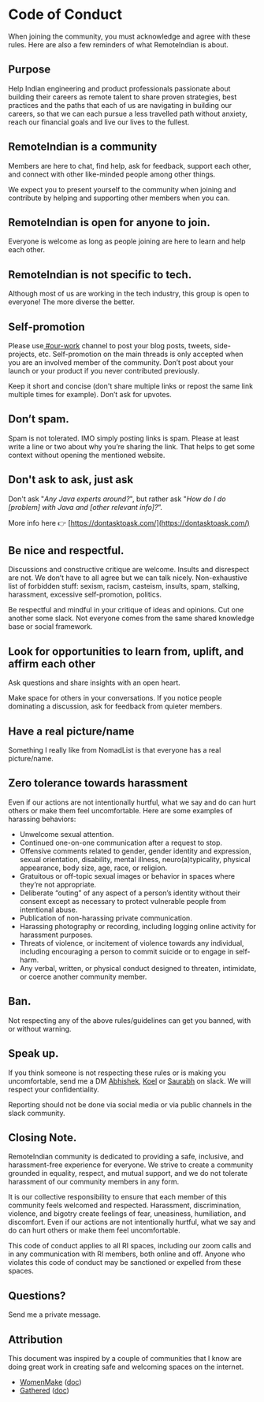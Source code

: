 # **Code of Conduct**

When joining the community, you must acknowledge and agree  with these rules. Here are also a few reminders of what RemoteIndian is about.

## Purpose

Help Indian engineering and product professionals passionate about building their careers as remote talent to share proven strategies, best practices and the paths that each of us are navigating in building our careers, so that we can each pursue a less travelled path without anxiety, reach our financial goals and live our lives to the fullest.

## RemoteIndian is a community

Members are here to chat, find help, ask for feedback, support each other, and connect with other like-minded people among other things.

We expect you to present yourself to the community when joining and contribute by helping and supporting other members when you can.

## RemoteIndian is open for anyone to join.

Everyone is welcome as long as people joining are here to learn and help each other.

## RemoteIndian is not specific to tech.

Although most of us are working in the tech industry, this group is open to everyone! The more diverse the better.

## Self-promotion

Please use[ #our-work](https://app.slack.com/client/T6M8YKEBA/C6W8XGP5G) channel to post your blog posts, tweets, side-projects, etc. Self-promotion on the main threads is only accepted when you are an involved member of the community. Don’t post about your launch or your product if you never contributed previously.

Keep it short and concise (don't share multiple links or repost the same link multiple times for example). Don’t ask for upvotes.


## Don’t spam.

Spam is not tolerated. IMO simply posting links is spam. Please at least write a line or two about why you’re sharing the link. That helps to get some context without opening the mentioned website.


## Don't ask to ask, just ask

Don't ask "_Any Java experts around?_", but rather ask "_How do I do [problem] with Java and [other relevant info]?_”. 

More info here 👉 [https://dontasktoask.com/](https://dontasktoask.com/)


## Be nice and respectful.

Discussions and constructive critique are welcome. Insults and disrespect are not. We don’t have to all agree but we can talk nicely. Non-exhaustive list of forbidden stuff: sexism, racism, casteism, insults, spam, stalking, harassment, excessive self-promotion, politics.

Be respectful and mindful in your critique of ideas and opinions. Cut one another some slack. Not everyone comes from the same shared knowledge base or social framework.


## Look for opportunities to learn from, uplift, and affirm each other

Ask questions and share insights with an open heart.

Make space for others in your conversations. If you notice people dominating a discussion, ask for feedback from quieter members.


## Have a real picture/name

Something I really like from NomadList is that everyone has a real picture/name.


## Zero tolerance towards harassment

Even if our actions are not intentionally hurtful, what we say and do can hurt others or make them feel uncomfortable.  Here are some examples of harassing behaviors:



*   Unwelcome sexual attention.
*   Continued one-on-one communication after a request to stop.
*   Offensive comments related to gender, gender identity and expression, sexual orientation, disability, mental illness, neuro(a)typicality, physical appearance, body size, age, race, or religion.
*   Gratuitous or off-topic sexual images or behavior in spaces where they’re not appropriate.
*   Deliberate “outing” of any aspect of a person’s identity without their consent except as necessary to protect vulnerable people from intentional abuse.
*   Publication of non-harassing private communication.
*   Harassing photography or recording, including logging online activity for harassment purposes.
*   Threats of violence, or incitement of violence towards any individual, including encouraging a person to commit suicide or to engage in self-harm.
*   Any verbal, written, or physical conduct designed to threaten, intimidate, or coerce another community member.


## Ban.

Not respecting any of the above rules/guidelines can get you banned, with or without warning.


## Speak up.

If you think someone is not respecting these rules or is making you uncomfortable, send me a DM [Abhishek](https://remoteindian.slack.com/team/U6M8YKEFJ), [Koel](https://app.slack.com/client/T6M8YKEBA/DJJHCDC6P/) or [Saurabh](https://remoteindian.slack.com/team/UJ19GL97F) on slack. We will respect your confidentiality.

Reporting should not be done via social media or via public channels in the slack community.


## Closing Note.

RemoteIndian community is dedicated to providing a safe, inclusive, and harassment-free experience for everyone. We strive to create a community grounded in equality, respect, and mutual support, and we do not tolerate harassment of our community members in any form.

It is our collective responsibility to ensure that each member of this community feels welcomed and respected. Harassment, discrimination, violence, and bigotry create feelings of fear, uneasiness, humiliation, and discomfort. Even if our actions are not intentionally hurtful, what we say and do can hurt others or make them feel uncomfortable.

This code of conduct applies to all RI spaces, including our zoom calls and in any communication with RI members, both online and off. Anyone who violates this code of conduct may be sanctioned or expelled from these spaces.


## Questions?

Send me a private message.


## Attribution

This document was inspired by a couple of communities that I know are doing great work in creating safe and welcoming spaces on the internet.

*   [WomenMake](https://womenmake.com/) ([doc](https://womenmake.com/guidelines))
*   [Gathered](https://gatherthepeople.com/) ([doc](https://www.evernote.com/l/AMF8-u5jACVLB5PJNQoUeMpBBUVgERV3kdk))